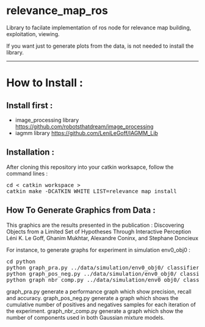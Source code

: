 # relevance_map_ros
Library to facilate implementation of ros node for relevance map building, exploitation, viewing.

If you want just to generate plots from the data, is not needed to install the library.

---

# How to Install :

## Install first :
- image_processing library https://github.com/robotsthatdream/image_processing
- iagmm library  https://github.com/LeniLeGoff/IAGMM_Lib

## Installation :

After cloning this repository into your catkin worksapce,
follow the command lines :
<pre>
cd < catkin workspace >
catkin_make -DCATKIN_WHITE_LIST=relevance_map install
</pre>

## How To Generate Graphics from Data :
This graphics are the results presented in the publication : 
Discovering Objects from a Limited Set of Hypotheses Through Interactive Perception
Léni K. Le Goff, Ghanim Mukhtar, Alexandre Coninx, and Stephane Doncieux

For instance, to generate graphs for experiment in simulation env0_obj0 :
<pre>
cd python
python graph_pra.py ../data/simulation/env0_obj0/ classifier_eval.yml 200 3 10
python graph_pos_neg.py ../data/simulation/env0_obj0/ classifier_eval.yml 200
python graph_nbr_comp.py ../data/simulation/env0_obj0/ classifier_eval.yml 200 20
</pre>

graph_pra.py generate a performance graph which show precision, recall and accuracy.
graph_pos_neg.py generate a graph which shows the cumulative number of positives and negatives samples for each iteration of the experiment.
graph_nbr_comp.py generate a graph which show the number of components used in both Gaussian mixture models.
